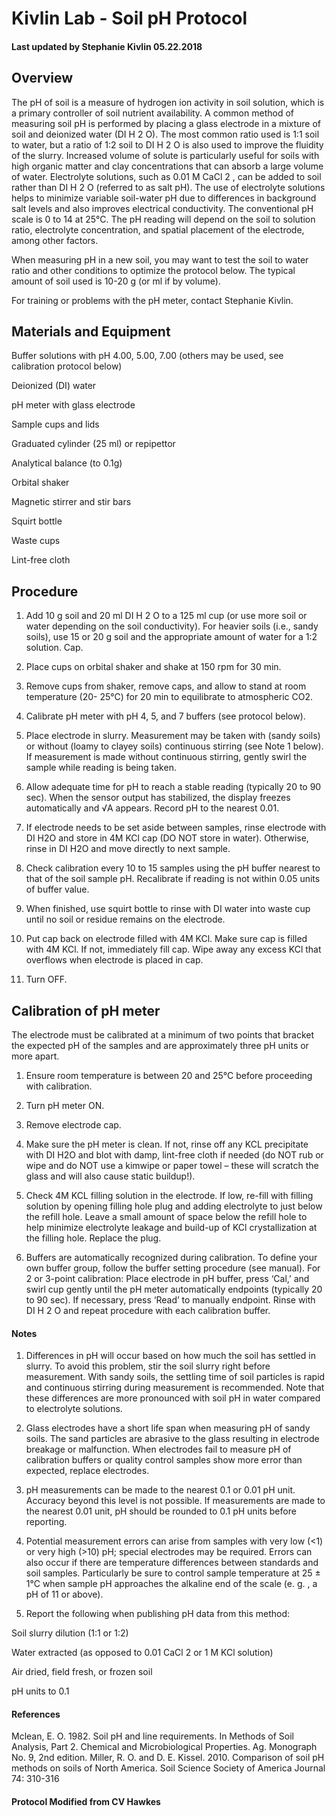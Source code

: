 # Kivlin Lab - Soil pH Protocol
#### Last updated by Stephanie Kivlin 05.22.2018

## Overview
The pH of soil is a measure of hydrogen ion activity in soil solution, which is a primary controller
of soil nutrient availability. A common method of measuring soil pH is performed by placing a
glass electrode in a mixture of soil and deionized water (DI H 2 O). The most common ratio used
is 1:1 soil to water, but a ratio of 1:2 soil to DI H 2 O is also used to improve the fluidity of the
slurry. Increased volume of solute is particularly useful for soils with high organic matter and
clay concentrations that can absorb a large volume of water. Electrolyte solutions, such as 0.01
M CaCl 2 , can be added to soil rather than DI H 2 O (referred to as salt pH). The use of electrolyte
solutions helps to minimize variable soil-water pH due to differences in background salt levels
and also improves electrical conductivity. The conventional pH scale is 0 to 14 at 25°C. The pH
reading will depend on the soil to solution ratio, electrolyte concentration, and spatial
placement of the electrode, among other factors.

When measuring pH in a new soil, you may want to test the soil to water ratio and other
conditions to optimize the protocol below. The typical amount of soil used is 10-20 g (or ml if by
volume).

For training or problems with the pH meter, contact Stephanie Kivlin.

## Materials and Equipment

Buffer solutions with pH 4.00, 5.00, 7.00 (others may be used, see calibration protocol below)

Deionized (DI) water

pH meter with glass electrode

Sample cups and lids

Graduated cylinder (25 ml) or repipettor

Analytical balance (to 0.1g)

Orbital shaker

Magnetic stirrer and stir bars

Squirt bottle

Waste cups

Lint-free cloth

## Procedure

1. Add 10 g soil and 20 ml DI H 2 O to a 125 ml cup (or use more soil or water depending on
the soil conductivity). For heavier soils (i.e., sandy soils), use 15 or 20 g soil and the
appropriate amount of water for a 1:2 solution. Cap.

2. Place cups on orbital shaker and shake at 150 rpm for 30 min.

3. Remove cups from shaker, remove caps, and allow to stand at room temperature (20-
25°C) for 20 min to equilibrate to atmospheric CO2.

4. Calibrate pH meter with pH 4, 5, and 7 buffers (see protocol below).

5. Place electrode in slurry. Measurement may be taken with (sandy soils) or without
(loamy to clayey soils) continuous stirring (see Note 1 below). If measurement is made
without continuous stirring, gently swirl the sample while reading is being taken.

6. Allow adequate time for pH to reach a stable reading (typically 20 to 90 sec). When the
sensor output has stabilized, the display freezes automatically and √A appears. Record
pH to the nearest 0.01.

7. If electrode needs to be set aside between samples, rinse electrode with DI H2O and
store in 4M KCl cap (DO NOT store in water). Otherwise, rinse in DI H2O and move
directly to next sample.

8. Check calibration every 10 to 15 samples using the pH buffer nearest to that of the soil
sample pH. Recalibrate if reading is not within 0.05 units of buffer value.

9. When finished, use squirt bottle to rinse with DI water into waste cup until no soil or
residue remains on the electrode.

10. Put cap back on electrode filled with 4M KCl. Make sure cap is filled with 4M KCl. If not,
immediately fill cap. Wipe away any excess KCl that overflows when electrode is placed in cap.

11. Turn OFF.

## Calibration of pH meter

The electrode must be calibrated at a minimum of two points that bracket the expected pH of
the samples and are approximately three pH units or more apart.

1. Ensure room temperature is between 20 and 25°C before proceeding with calibration.

2. Turn pH meter ON.

3. Remove electrode cap.

4. Make sure the pH meter is clean. If not, rinse off any KCL precipitate with DI H2O and
blot with damp, lint-free cloth if needed (do NOT rub or wipe and do NOT use a kimwipe
or paper towel – these will scratch the glass and will also cause static buildup!).

5. Check 4M KCL filling solution in the electrode. If low, re-fill with filling solution by
opening filling hole plug and adding electrolyte to just below the refill hole. Leave a
small amount of space below the refill hole to help minimize electrolyte leakage and
build-up of KCl crystallization at the filling hole. Replace the plug.

6. Buffers are automatically recognized during calibration. To define your own buffer
group, follow the buffer setting procedure (see manual). For 2 or 3-point calibration:
Place electrode in pH buffer, press ‘Cal,’ and swirl cup gently until the pH meter
automatically endpoints (typically 20 to 90 sec). If necessary, press ‘Read’ to manually
endpoint. Rinse with DI H 2 O and repeat procedure with each calibration buffer.

#### Notes

1. Differences in pH will occur based on how much the soil has settled in slurry. To avoid
this problem, stir the soil slurry right before measurement. With sandy soils, the settling
time of soil particles is rapid and continuous stirring during measurement is
recommended. Note that these differences are more pronounced with soil pH in water
compared to electrolyte solutions.

2. Glass electrodes have a short life span when measuring pH of sandy soils. The sand
particles are abrasive to the glass resulting in electrode breakage or malfunction. When
electrodes fail to measure pH of calibration buffers or quality control samples show
more error than expected, replace electrodes.

3. pH measurements can be made to the nearest 0.1 or 0.01 pH unit. Accuracy beyond this
level is not possible. If measurements are made to the nearest 0.01 unit, pH should be
rounded to 0.1 pH units before reporting.

4. Potential measurement errors can arise from samples with very low (&lt;1) or very high
(&gt;10) pH; special electrodes may be required. Errors can also occur if there are
temperature differences between standards and soil samples. Particularly be sure to
control sample temperature at 25 ± 1°C when sample pH approaches the alkaline end of
the scale (e. g. , a pH of 11 or above).

5. Report the following when publishing pH data from this method:

Soil slurry dilution (1:1 or 1:2)

Water extracted (as opposed to 0.01 CaCl 2 or 1 M KCl solution)

Air dried, field fresh, or frozen soil

pH units to 0.1

#### References
Mclean, E. O. 1982. Soil pH and line requirements. In Methods of Soil Analysis, Part 2. Chemical
and Microbiological Properties. Ag. Monograph No. 9, 2nd edition.
Miller, R. O. and D. E. Kissel. 2010. Comparison of soil pH methods on soils of North America.
Soil Science Society of America Journal 74: 310-316

#### Protocol Modified from CV Hawkes
